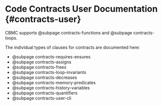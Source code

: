 # Code Contracts User Documentation {#contracts-user}


CBMC supports @subpage contracts-functions and @subpage contracts-loops.

The individual types of clauses for contracts are documented here:

- @subpage contracts-requires-ensures
- @subpage contracts-assigns
- @subpage contracts-frees
- @subpage contracts-loop-invariants
- @subpage contracts-decreases
- @subpage contracts-memory-predicates
- @subpage contracts-history-variables
- @subpage contracts-quantifiers
- @subpage contracts-user-cli
